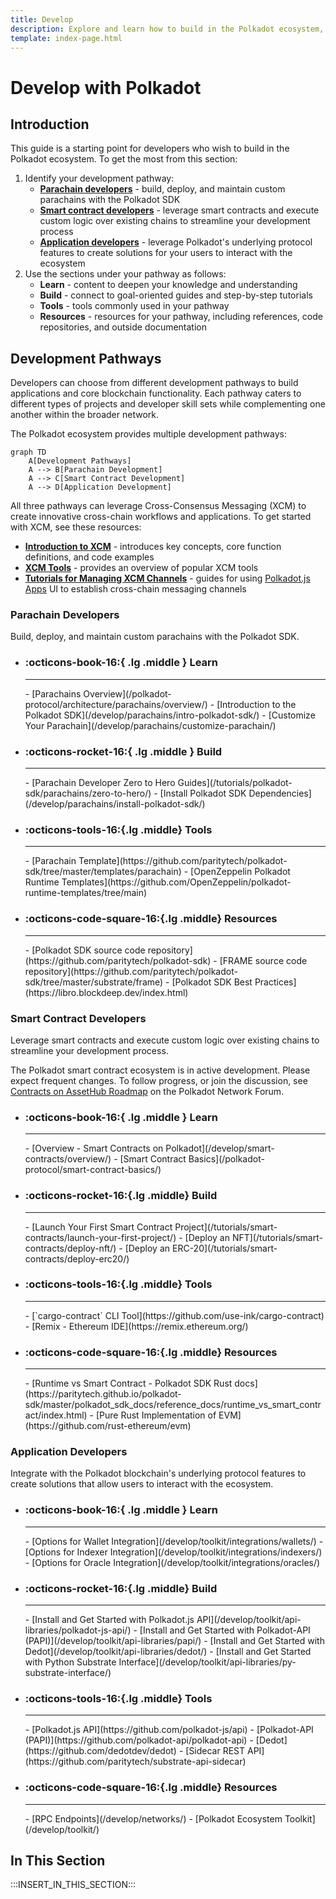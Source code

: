 ```yaml
---
title: Develop
description: Explore and learn how to build in the Polkadot ecosystem, from a custom parachain to smart contracts, supported by robust integrations and developer tools.
template: index-page.html
---
```


# Develop with Polkadot

## Introduction

This guide is a starting point for developers who wish to build in the Polkadot ecosystem. To get the most from this section:

1. Identify your development pathway:
    - [**Parachain developers**](#parachain-developers) - build, deploy, and maintain custom parachains with the Polkadot SDK
    - [**Smart contract developers**](#smart-contract-developers) - leverage smart contracts and execute custom logic over existing chains to streamline your development process
    - [**Application developers**](#application-developers) - leverage Polkadot's underlying protocol features to create solutions for your users to interact with the ecosystem
2. Use the sections under your pathway as follows:
    - **Learn** - content to deepen your knowledge and understanding
    - **Build** - connect to goal-oriented guides and step-by-step tutorials
    - **Tools** - tools commonly used in your pathway
    - **Resources** - resources for your pathway, including references, code repositories, and outside documentation

## Development Pathways

Developers can choose from different development pathways to build applications and core blockchain functionality. Each pathway caters to different types of projects and developer skill sets while complementing one another within the broader network.

The Polkadot ecosystem provides multiple development pathways:

```mermaid
graph TD
    A[Development Pathways]
    A --> B[Parachain Development]
    A --> C[Smart Contract Development]
    A --> D[Application Development]
```

All three pathways can leverage Cross-Consensus Messaging (XCM) to create innovative cross-chain workflows and applications. To get started with XCM, see these resources:

- [**Introduction to XCM**](/develop/interoperability/intro-to-xcm/) - introduces key concepts, core function definitions, and code examples
- [**XCM Tools**](/develop/toolkit/interoperability/xcm-tools/) - provides an overview of popular XCM tools
- [**Tutorials for Managing XCM Channels**](/tutorials/interoperability/xcm-channels/) - guides for using [Polkadot.js Apps](https://polkadot.js.org/apps/#/explorer) UI to establish cross-chain messaging channels 

### Parachain Developers

Build, deploy, and maintain custom parachains with the Polkadot SDK.

<div class="grid cards links" markdown>

- <h3>:octicons-book-16:{ .lg .middle } Learn</h3>
    <hr>
    - [Parachains Overview](/polkadot-protocol/architecture/parachains/overview/)
    - [Introduction to the Polkadot SDK](/develop/parachains/intro-polkadot-sdk/)
    - [Customize Your Parachain](/develop/parachains/customize-parachain/)

- <h3>:octicons-rocket-16:{ .lg .middle } Build</h3>
    <hr>
    - [Parachain Developer Zero to Hero Guides](/tutorials/polkadot-sdk/parachains/zero-to-hero/)
    - [Install Polkadot SDK Dependencies](/develop/parachains/install-polkadot-sdk/)

- <h3>:octicons-tools-16:{.lg .middle} Tools</h3>
    <hr>
    - [Parachain Template](https://github.com/paritytech/polkadot-sdk/tree/master/templates/parachain)
    - [OpenZeppelin Polkadot Runtime Templates](https://github.com/OpenZeppelin/polkadot-runtime-templates/tree/main)

- <h3>:octicons-code-square-16:{.lg .middle} Resources</h3>
    <hr>
    - [Polkadot SDK source code repository](https://github.com/paritytech/polkadot-sdk)
    - [FRAME source code repository](https://github.com/paritytech/polkadot-sdk/tree/master/substrate/frame)
    - [Polkadot SDK Best Practices](https://libro.blockdeep.dev/index.html)

</div>

### Smart Contract Developers

Leverage smart contracts and execute custom logic over existing chains to streamline your development process.

The Polkadot smart contract ecosystem is in active development. Please expect frequent changes. To follow progress, or join the discussion, see [Contracts on AssetHub Roadmap](https://forum.polkadot.network/t/contracts-on-assethub-roadmap/9513/57) on the Polkadot Network Forum.

<div class="grid cards links" markdown>

- <h3>:octicons-book-16:{ .lg .middle } Learn</h3>
    <hr>
    - [Overview - Smart Contracts on Polkadot](/develop/smart-contracts/overview/)
    - [Smart Contract Basics](/polkadot-protocol/smart-contract-basics/)

- <h3>:octicons-rocket-16:{.lg .middle} Build</h3>
    <hr>
    - [Launch Your First Smart Contract Project](/tutorials/smart-contracts/launch-your-first-project/)
    - [Deploy an NFT](/tutorials/smart-contracts/deploy-nft/)
    - [Deploy an ERC-20](/tutorials/smart-contracts/deploy-erc20/)

- <h3>:octicons-tools-16:{.lg .middle} Tools</h3>
    <hr>
    - [`cargo-contract` CLI Tool](https://github.com/use-ink/cargo-contract)
    - [Remix - Ethereum IDE](https://remix.ethereum.org/)

- <h3>:octicons-code-square-16:{.lg .middle} Resources</h3>
    <hr>
    - [Runtime vs Smart Contract - Polkadot SDK Rust docs](https://paritytech.github.io/polkadot-sdk/master/polkadot_sdk_docs/reference_docs/runtime_vs_smart_contract/index.html)
    - [Pure Rust Implementation of EVM](https://github.com/rust-ethereum/evm)

</div>

### Application Developers

Integrate with the Polkadot blockchain's underlying protocol features to create solutions that allow users to interact with the ecosystem.

<div class="grid cards links" markdown>

- <h3>:octicons-book-16:{ .lg .middle } Learn</h3>
    <hr>
    - [Options for Wallet Integration](/develop/toolkit/integrations/wallets/)
    - [Options for Indexer Integration](/develop/toolkit/integrations/indexers/)
    - [Options for Oracle Integration](/develop/toolkit/integrations/oracles/)

- <h3>:octicons-rocket-16:{.lg .middle} Build</h3>
    <hr>
    - [Install and Get Started with Polkadot.js API](/develop/toolkit/api-libraries/polkadot-js-api/)
    - [Install and Get Started with Polkadot-API (PAPI)](/develop/toolkit/api-libraries/papi/)
    - [Install and Get Started with Dedot](/develop/toolkit/api-libraries/dedot/)
    - [Install and Get Started with Python Substrate Interface](/develop/toolkit/api-libraries/py-substrate-interface/)

- <h3>:octicons-tools-16:{.lg .middle} Tools</h3>
    <hr>
    - [Polkadot.js API](https://github.com/polkadot-js/api)
    - [Polkadot-API (PAPI)](https://github.com/polkadot-api/polkadot-api)
    - [Dedot](https://github.com/dedotdev/dedot)
    - [Sidecar REST API](https://github.com/paritytech/substrate-api-sidecar)

- <h3>:octicons-code-square-16:{.lg .middle} Resources</h3>
    <hr>
    - [RPC Endpoints](/develop/networks/)
    - [Polkadot Ecosystem Toolkit](/develop/toolkit/)

</div>

## In This Section

:::INSERT_IN_THIS_SECTION:::
